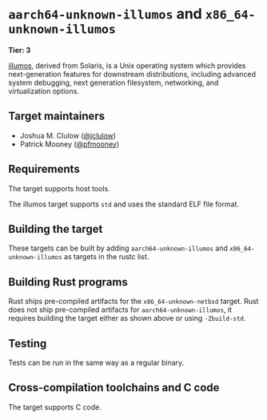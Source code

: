 # `aarch64-unknown-illumos` and `x86_64-unknown-illumos`

**Tier: 3**

[illumos](https://www.illumos.org/), derived from Solaris, is a Unix operating system which provides next-generation features for downstream distributions,
including advanced system debugging, next generation filesystem, networking, and virtualization options. 

## Target maintainers

- Joshua M. Clulow ([@jclulow](https://github.com/jclulow))
- Patrick Mooney ([@pfmooney](https://github.com/pfmooney))

## Requirements

The target supports host tools.

The illumos target supports `std` and uses the standard ELF file format.

## Building the target

These targets can be built by adding `aarch64-unknown-illumos` and
`x86_64-unknown-illumos` as targets in the rustc list.

## Building Rust programs

Rust ships pre-compiled artifacts for the `x86_64-unknown-netbsd` target.
Rust does not ship pre-compiled artifacts for `aarch64-unknown-illumos`,
it requires building the target either as shown above or using `-Zbuild-std`.

## Testing

Tests can be run in the same way as a regular binary.

## Cross-compilation toolchains and C code

The target supports C code.

